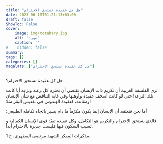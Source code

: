 ```yaml
---
title: "هل كل عقيدة تستحق الاحترام"
date: 2023-06-10T01:21:13+03:00
draft: false
ShowToc: False
cover:
    image: img/motahary.jpg
    alt: 'صورة'
    caption: ''
#    hidden: false
summary: 
tags: []
categories: []
maqalats: ["هل كل عقيدة تستحق الاحترام"]
---
```

هل كل عقيدة تستحق الاحترام؟

ترى الفلسفة الغربية أن تكريم ذات الإنسان تقتضي أن تحترم كل رغبة ونزعة أيا كانت تلك النزعة!
حتى لو كانت أسخف عقيدة وأوهنها وفي
غاية التناقض مع شأن الإنسان ومقامه، كعقيدة الهندوس في تقديس البقر مثلا!

أما نحن فنعتقد أن الإنسان إنما يكون مكرّماً ما دام يسير باتجاه تكامله الطبيعي؛

فالذي يستحق الاحترام والتكريم هو التكامل، وكل عقيدة تقيّد قوى الإنسان الكمالية و تسبب السكون فيها فليست جديرة بالاحترام أبداً.

مذكرات المفكر الشهيد مرتضى المطهري، ج 1.
